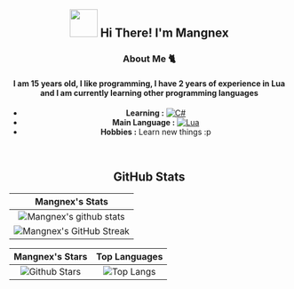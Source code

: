 <div align="center">
<h2><img src="https://images.emojiterra.com/google/noto-emoji/animated-emoji/1f63a.gif" width="50"> Hi There! I'm Mangnex</h2>

### About Me 🐈

<h4 align="center">I am 15 years old, I like programming, I have 2 years of experience in Lua and I am currently learning other programming languages</h4>

-  **Learning :** [![C#](https://custom-icon-badges.demolab.com/badge/C%23-%23239120.svg?logo=cshrp&logoColor=white)](#)	
-  **Main Language :** [![Lua](https://img.shields.io/badge/Lua-%232C2D72.svg?logo=lua&logoColor=white)](#)
-  **Hobbies :** Learn new things :p
<br>

## GitHub Stats


|                                                                     Mangnex's Stats                                                                     |
|:------------------------------------------------------------------------------------------------------------------------------------------------------:|
| ![Mangnex's github stats](https://github-readme-stats.vercel.app/api?username=Mangnex&show_icons=true&theme=algolia)              | 
| ![Mangnex's GitHub Streak](https://github-readme-streak-stats.herokuapp.com/?user=Mangnex&theme=algolia)                    | 
    

|                                                                                                      Mangnex's Stars                                                                                                       |                                                           Top Languages                                                           |      
|:-------------------------------------------------------------------------------------------------------------------------------------------------------------------------------------------------------------------------:|:---------------------------------------------------------------------------------------------------------------------------------:|
| ![Github Stars](https://github-readme-stats.vercel.app/api?username=Mangnex&show_icons=true&locale=en&count_private=true&hide_rank=true&custom_title=My%20GitHub%20Stats&disable_animations=true&theme=algolia) | ![Top Langs](https://github-readme-stats.vercel.app/api/top-langs/?username=Mangnex&langs_count=8&theme=algolia&layout=compact) |
